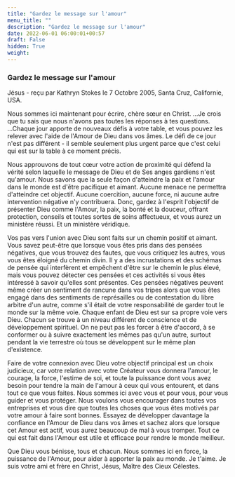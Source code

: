 ```yaml
---
title: "Gardez le message sur l'amour"
menu_title: ""
description: "Gardez le message sur l'amour"
date: 2022-06-01 06:00:01+00:57
draft: False
hidden: True
weight:
---
```

### Gardez le message sur l'amour

Jésus - reçu par Kathryn Stokes le 7 Octobre 2005, Santa Cruz, Californie, USA.

Nous sommes ici maintenant pour écrire, chère sœur en Christ. ...Je crois que tu sais que nous n'avons pas toutes les réponses à tes questions. ...Chaque jour apporte de nouveaux défis à votre table, et vous pouvez les relever avec l'aide de l'Amour de Dieu dans vos âmes. Le défi de ce jour n'est pas différent - il semble seulement plus urgent parce que c'est celui qui est sur la table à ce moment précis.

Nous approuvons de tout cœur votre action de proximité qui défend la vérité selon laquelle le message de Dieu et de Ses anges gardiens n'est qu'amour. Nous savons que la seule façon d'atteindre la paix et l'amour dans le monde est d'être pacifique et aimant. Aucune menace ne permettra d'atteindre cet objectif. Aucune coercition, aucune force, ni aucune autre intervention négative n'y contribuera. Donc, gardez à l'esprit l'objectif de présenter Dieu comme l'Amour, la paix, la bonté et la douceur, offrant protection, conseils et toutes sortes de soins affectueux, et vous aurez un ministère réussi. Et un ministère véridique.

Vos pas vers l'union avec Dieu sont faits sur un chemin positif et aimant. Vous savez peut-être que lorsque vous êtes pris dans des pensées négatives, que vous trouvez des fautes, que vous critiquez les autres, vous vous êtes éloigné du chemin divin. Il y a des incrustations et des schémas de pensée qui interfèrent et empêchent d'être sur le chemin le plus élevé, mais vous pouvez détecter ces pensées et ces activités si vous êtes intéressé à savoir qu'elles sont présentes. Ces pensées négatives peuvent même créer un sentiment de rancune dans vos tripes alors que vous êtes engagé dans des sentiments de représailles ou de contestation du libre arbitre d'un autre, comme s'il était de votre responsabilité de garder tout le monde sur la même voie. Chaque enfant de Dieu est sur sa propre voie vers Dieu. Chacun se trouve à un niveau différent de conscience et de développement spirituel. On ne peut pas les forcer à être d'accord, à se conformer ou à suivre exactement les mêmes pas qu'un autre, surtout pendant la vie terrestre où tous se développent sur le même plan d'existence.

Faire de votre connexion avec Dieu votre objectif principal est un choix judicieux, car votre relation avec votre Créateur vous donnera l'amour, le courage, la force, l'estime de soi, et toute la puissance dont vous avez besoin pour tendre la main de l'amour à ceux qui vous entourent, et dans tout ce que vous faites. Nous sommes ici avec vous et pour vous, pour vous guider et vous protéger. Nous voulons vous encourager dans toutes vos entreprises et vous dire que toutes les choses que vous êtes motivés par votre amour à faire sont bonnes. Essayez de développer davantage la confiance en l'Amour de Dieu dans vos âmes et sachez alors que lorsque cet Amour est actif, vous aurez beaucoup de mal à vous tromper. Tout ce qui est fait dans l'Amour est utile et efficace pour rendre le monde meilleur.

Que Dieu vous bénisse, tous et chacun. Nous sommes ici en force, la puissance de l'Amour, pour aider à apporter la paix au monde. Je t'aime. Je suis votre ami et frère en Christ, Jésus, Maître des Cieux Célestes.
